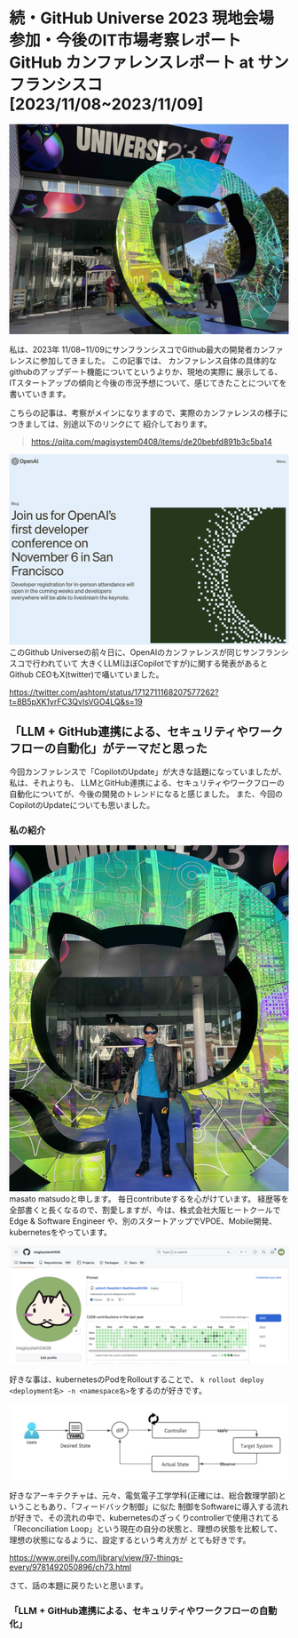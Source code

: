 # 続・GitHub Universe 2023 現地会場 参加・今後のIT市場考察レポート GitHub カンファレンスレポート at サンフランシスコ [2023/11/08~2023/11/09]

![universe](img/universe_front.jpg)

私は、2023年 11/08~11/09にサンフランシスコでGithub最大の開発者カンファレンスに参加してきました。
この記事では、 カンファレンス自体の具体的なgithubのアップデート機能についてというよりか、現地の実際に
展示してる、ITスタートアップの傾向と今後の市況予想について、感じてきたことについてを書いていきます。

こちらの記事は、考察がメインになりますので、実際のカンファレンスの様子につきましては、別途以下のリンクにて
紹介しております。

> https://qiita.com/magisystem0408/items/de20bebfd891b3c5ba14

![openai](img/openai.jpg)
このGithub Universeの前々日に、OpenAIのカンファレンスが同じサンフランシスコで行われていて
大きくLLM(ほぼCopilotですが)に関する発表があるとGithub CEOもX(twitter)で囁いていました。

https://twitter.com/ashtom/status/1712711168207577262?t=8B5pXK1yrFC3QvIsVGO4LQ&s=19

## 「LLM + GitHub連携による、セキュリティやワークフローの自動化」がテーマだと思った
今回カンファレンスで「CopilotのUpdate」が大きな話題になっていましたが、私は、それよりも、
LLMとGitHub連携による、セキュリティやワークフローの自動化についてが、今後の開発のトレンドになると感じました。
また、今回のCopilotのUpdateについても思いました。

### 私の紹介
![me](img/me.jpeg)
masato matsudoと申します。 毎日contributeするを心がけています。
経歴等を全部書くと長くなるので、割愛しますが、今は、株式会社大阪ヒートクールでEdge & Software Engineer
や、別のスタートアップでVPOE、Mobile開発、kubernetesをやっています。

![contribute](img/github.png)

好きな事は、kubernetesのPodをRolloutすることで、
`k rollout deploy <deployment名> -n <namespace名>`をするのが好きです。

![loop](img/loop.jpeg)

好きなアーキテクチャは、元々、電気電子工学学科(正確には、総合数理学部)ということもあり、「フィードバック制御」に似た
制御をSoftwareに導入する流れが好きで、その流れの中で、kubernetesのざっくりcontrollerで使用されてる
「Reconciliation Loop」という現在の自分の状態と、理想の状態を比較して、理想の状態になるように、設定するという考え方が
とても好きです。

https://www.oreilly.com/library/view/97-things-every/9781492050896/ch73.html

さて、話の本題に戻りたいと思います。


### 「LLM + GitHub連携による、セキュリティやワークフローの自動化」

